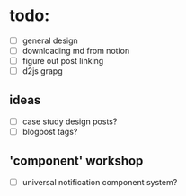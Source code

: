 # todo:

- [ ] general design
- [ ] downloading md from notion
- [ ] figure out post linking
- [ ] d2js grapg

## ideas

- [ ] case study design posts?
- [ ] blogpost tags?

## 'component' workshop
- [ ] universal notification component system?